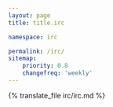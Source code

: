```yaml
---
layout: page
title: title.irc

namespace: irc

permalink: /irc/
sitemap:
    priority: 0.8
    changefreq: 'weekly'
---
```


{% translate_file irc/irc.md %}
